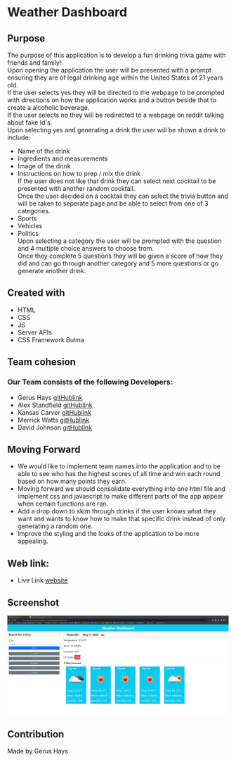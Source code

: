 # Weather Dashboard
## Purpose
The purpose of this application is to develop a fun drinking trivia game with friends and family! </br>
Upon opening the application the user will be presented with a prompt ensuring they are of legal drinking age within the United States of 21 years old. </br>
If the user selects yes they will be directed to the webpage to be prompted with directions on how the application works and a button beside that to create a alcoholic beverage.</br>
If the user selects no they will be redirected to a webpage on reddit talking about fake Id's.</br>
Upon selecting yes and generating a drink the user will be shown a drink to include:
- Name of the drink
- Ingredients and measurements
- Image of the drink
- Instructions on how to prep / mix the drink </br>
If the user does not like that drink they can select next cocktail to be presented with another random cocktail.</br>
Once the user decided on a cocktail they can select the trivia button and will be taken to seperate page and be able to select from one of 3 categories. </br>
- Sports
- Vehicles
- Politics </br>
Upon selecting a category the user will be prompted with the question and 4 multiple choice answers to choose from. </br>
Once they complete 5 questions they will be given a score of how they did and can go through another category and 5 more questions or go generate another drink. </br>

## Created with 
* HTML
* CSS
* JS
* Server APIs
* CSS Framework Bulma

## Team cohesion
### Our Team consists of the following Developers:
- Gerus Hays [gitHublink](https://github.com/GerusHays)
- Alex Standfield [gitHublink](https://github.com/AlexStandfield)
- Kansas Carver [gitHublink](https://github.com/khcarver1)
- Merrick Watts [gitHublink](https://github.com/merrickwatts)
- David Johnson [gitHublink](https://github.com/GodofLuck00)

## Moving Forward
- We would like to implement team names into the application and to be able to see who has the highest scores of all time and win each round based on how many points they earn.
- Moving forward we should consolidate everything into one html file and implement css and javascript to make different parts of the app appear when certain functions are ran.
- Add a drop down to skim through drinks if the user knows what they want and wants to know how to make that specific drink instead of only generating a random one.
- Improve the styling and the looks of the application to be more appealing. 

## Web link:
- Live Link [website](https://gerushays.github.io/Weather-Dashboard/)

## Screenshot
![Weather-Dashboard-Screenshot](./assets/Weather-Dashboard-Screenshot.png)

## Contribution
Made by Gerus Hays